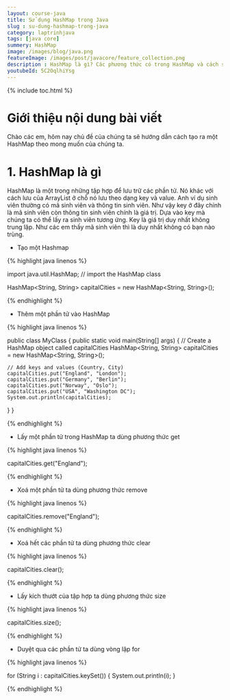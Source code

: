```yaml
---
layout: course-java
title: Sử dụng HashMap trong Java
slug : su-dung-hashmap-trong-java
category: laptrinhjava
tags: [java core]
summery: HashMap
image: /images/blog/java.png
featureImage: /images/post/javacore/feature_collection.png
description : HashMap là gì? Các phương thức có trong HashMap và cách sử dụng HashMap
youtubeId: 5C2OqlhiYsg
---
```


{% include toc.html %}

# **Giới thiệu nội dung bài viết**

Chào các em, hôm nay chủ đề của chúng ta sẽ hướng dẫn cách tạo ra một HashMap theo mong muốn của chúng ta.

# **1. HashMap là gì**

HashMap là một trong những tập hợp để lưu trữ các phần tử. Nó khác với cách lưu của ArrayList ở chỗ nó lưu theo dạng key và value. Anh ví dụ sinh viên thường có mã sinh viên và thông tin sinh viên. Như vậy key ở đây chính là mã sinh viên còn thông tin sinh viên chính là giá trị. Dựa vào key mà chúng ta có thể lấy ra sinh viên tương ứng. Key là giá trị duy nhất không trung lặp. Như các em thấy mã sinh viên thì là duy nhất không có bạn nào trùng.

- Tạo một Hashmap

{% highlight java linenos %}

import java.util.HashMap; // import the HashMap class

HashMap<String, String> capitalCities = new HashMap<String, String>();

{% endhighlight %}

- Thêm một phần tử vào HashMap

{% highlight java linenos %}

public class MyClass {
  public static void main(String[] args) {
    // Create a HashMap object called capitalCities
    HashMap<String, String> capitalCities = new HashMap<String, String>();

    // Add keys and values (Country, City)
    capitalCities.put("England", "London");
    capitalCities.put("Germany", "Berlin");
    capitalCities.put("Norway", "Oslo");
    capitalCities.put("USA", "Washington DC");
    System.out.println(capitalCities);
  }
}

{% endhighlight %}

- Lấy một phần tử trong HashMap ta dùng phương thức get

{% highlight java linenos %}

capitalCities.get("England");

{% endhighlight %}

- Xoá một phần tử ta dùng phương thức remove

{% highlight java linenos %}

capitalCities.remove("England");

{% endhighlight %}

- Xoá hết các phần tử ta dùng phương thức clear

{% highlight java linenos %}

capitalCities.clear();

{% endhighlight %}

- Lấy kích thướt của tập hợp ta dùng phương thức size

{% highlight java linenos %}

capitalCities.size();

{% endhighlight %}

- Duyệt qua các phần tử ta dùng vòng lặp for

{% highlight java linenos %}

for (String i : capitalCities.keySet()) {
  System.out.println(i);
}

{% endhighlight %}








